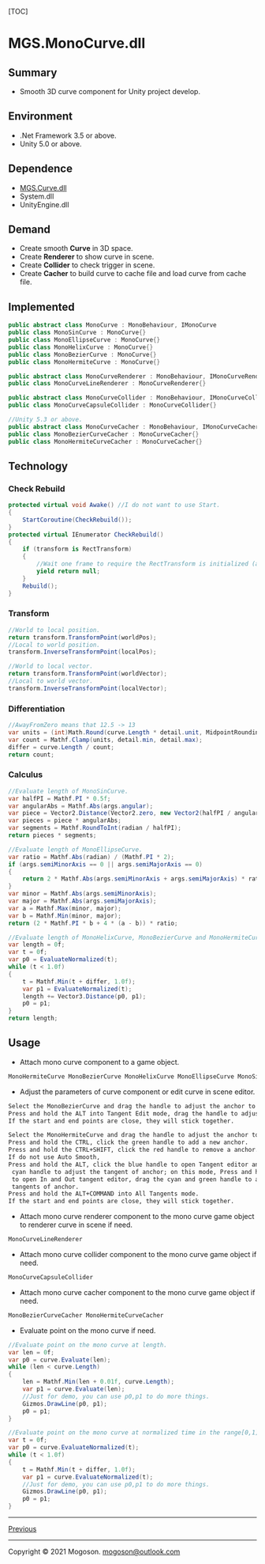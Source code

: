 [TOC]

# MGS.MonoCurve.dll

## Summary

- Smooth 3D curve component for Unity project develop.

## Environment

- .Net Framework 3.5 or above.
- Unity 5.0 or above.

## Dependence

- [MGS.Curve.dll](.\MGS.Curve.md)
- System.dll
- UnityEngine.dll

## Demand

- Create smooth **Curve** in 3D space.
- Create **Renderer** to show curve in scene.
- Create **Collider** to check trigger in scene.
- Create **Cacher** to build curve to cache file and load curve from cache file.

## Implemented

```C#
public abstract class MonoCurve : MonoBehaviour, IMonoCurve
public class MonoSinCurve : MonoCurve{}
public class MonoEllipseCurve : MonoCurve{}
public class MonoHelixCurve : MonoCurve{}
public class MonoBezierCurve : MonoCurve{}
public class MonoHermiteCurve : MonoCurve{}

public abstract class MonoCurveRenderer : MonoBehaviour, IMonoCurveRenderer{}
public class MonoCurveLineRenderer : MonoCurveRenderer{}

public abstract class MonoCurveCollider : MonoBehaviour, IMonoCurveCollider{}
public class MonoCurveCapsuleCollider : MonoCurveCollider{}

//Unity 5.3 or above.
public abstract class MonoCurveCacher : MonoBehaviour, IMonoCurveCacher{}
public class MonoBezierCurveCacher : MonoCurveCacher{}
public class MonoHermiteCurveCacher : MonoCurveCacher{}
```

## Technology

### Check Rebuild

```C#
protected virtual void Awake() //I do not want to use Start.
{
    StartCoroutine(CheckRebuild());
}
protected virtual IEnumerator CheckRebuild()
{
    if (transform is RectTransform)
    {
        //Wait one frame to require the RectTransform is initialized (after Awake).
        yield return null;
    }
    Rebuild();
}
```

### Transform

```C#
//World to local position.
return transform.TransformPoint(worldPos);
//Local to world position.
transform.InverseTransformPoint(localPos);

//World to local vector.
return transform.TransformPoint(worldVector);
//Local to world vector.
transform.InverseTransformPoint(localVector);
```

### Differentiation

```C#
//AwayFromZero means that 12.5 -> 13
var units = (int)Math.Round(curve.Length * detail.unit, MidpointRounding.AwayFromZero);
var count = Mathf.Clamp(units, detail.min, detail.max);
differ = curve.Length / count;
return count;
```

### Calculus

```C#
//Evaluate length of MonoSinCurve.
var halfPI = Mathf.PI * 0.5f;
var angularAbs = Mathf.Abs(args.angular);
var piece = Vector2.Distance(Vector2.zero, new Vector2(halfPI / angularAbs, args.amplitude));
var pieces = piece * angularAbs;
var segments = Mathf.RoundToInt(radian / halfPI);
return pieces * segments;

//Evaluate length of MonoEllipseCurve.
var ratio = Mathf.Abs(radian) / (Mathf.PI * 2);
if (args.semiMinorAxis == 0 || args.semiMajorAxis == 0)
{
    return 2 * Mathf.Abs(args.semiMinorAxis + args.semiMajorAxis) * ratio;
}
var minor = Mathf.Abs(args.semiMinorAxis);
var major = Mathf.Abs(args.semiMajorAxis);
var a = Mathf.Max(minor, major);
var b = Mathf.Min(minor, major);
return (2 * Mathf.PI * b + 4 * (a - b)) * ratio;

//Evaluate length of MonoHelixCurve, MonoBezierCurve and MonoHermiteCurve.
var length = 0f;
var t = 0f;
var p0 = EvaluateNormalized(t);
while (t < 1.0f)
{
    t = Mathf.Min(t + differ, 1.0f);
    var p1 = EvaluateNormalized(t);
    length += Vector3.Distance(p0, p1);
    p0 = p1;
}
return length;
```

## Usage

- Attach mono curve component to a game object.

```tex
MonoHermiteCurve MonoBezierCurve MonoHelixCurve MonoEllipseCurve MonoSinCurve
```

- Adjust the parameters of curve component or edit curve in scene editor.

```tex
Select the MonoBezierCurve and drag the handle to adjust the anchor to see effect.
Press and hold the ALT into Tangent Edit mode, drag the handle to adjust the tangent of anchor.
If the start and end points are close, they will stick together.

Select the MonoHermiteCurve and drag the handle to adjust the anchor to see effect.
Press and hold the CTRL, click the green handle to add a new anchor.
Press and hold the CTRL+SHIFT, click the red handle to remove a anchor.
If do not use Auto Smooth,
Press and hold the ALT, click the blue handle to open Tangent editor and drag the
 cyan handle to adjust the tangent of anchor; on this mode, Press and hold the SHIFT
 to open In and Out tangent editor, drag the cyan and green handle to adjust the
 tangents of anchor.
Press and hold the ALT+COMMAND into All Tangents mode.
If the start and end points are close, they will stick together.
```

- Attach mono curve renderer component to the mono curve game object to renderer curve in scene  if need.
```tex
MonoCurveLineRenderer
```

- Attach mono curve collider component to the mono curve game object if need.
```tex
MonoCurveCapsuleCollider
```

- Attach mono curve cacher component to the mono curve game object if need.
```tex
MonoBezierCurveCacher MonoHermiteCurveCacher
```

- Evaluate point on the mono curve if need.

```C#
//Evaluate point on the mono curve at length.
var len = 0f;
var p0 = curve.Evaluate(len);
while (len < curve.Length)
{
    len = Mathf.Min(len + 0.01f, curve.Length);
    var p1 = curve.Evaluate(len);
    //Just for demo, you can use p0,p1 to do more things.
    Gizmos.DrawLine(p0, p1);
    p0 = p1;
}

//Evaluate point on the mono curve at normalized time in the range[0,1].
var t = 0f;
var p0 = curve.EvaluateNormalized(t);
while (t < 1.0f)
{
    t = Mathf.Min(t + differ, 1.0f);
    var p1 = curve.EvaluateNormalized(t);
    //Just for demo, you can use p0,p1 to do more things.
    Gizmos.DrawLine(p0, p1);
    p0 = p1;
}
```

------

[Previous](../../README.md)

------

Copyright © 2021 Mogoson.	mogoson@outlook.com
